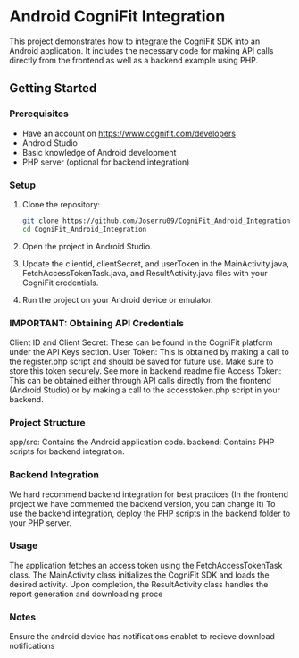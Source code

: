 # Android CogniFit Integration

This project demonstrates how to integrate the CogniFit SDK into an Android application. It includes the necessary code for making API calls directly from the frontend as well as a backend example using PHP.

## Getting Started

### Prerequisites
- Have an account on https://www.cognifit.com/developers
- Android Studio
- Basic knowledge of Android development
- PHP server (optional for backend integration)

### Setup

1. Clone the repository:
   ```sh
   git clone https://github.com/Joserru09/CogniFit_Android_Integration.git
   cd CogniFit_Android_Integration

2. Open the project in Android Studio.

3. Update the clientId, clientSecret, and userToken in the MainActivity.java, FetchAccessTokenTask.java, and ResultActivity.java files with your CogniFit credentials.

4. Run the project on your Android device or emulator.

### IMPORTANT: Obtaining API Credentials

Client ID and Client Secret: These can be found in the CogniFit platform under the API Keys section.
User Token: This is obtained by making a call to the register.php script and should be saved for future use. Make sure to store this token securely. See more in backend readme file
Access Token: This can be obtained either through API calls directly from the frontend (Android Studio) or by making a call to the accesstoken.php script in your backend.


### Project Structure

app/src: Contains the Android application code.
backend: Contains PHP scripts for backend integration.


### Backend Integration
We hard recommend backend integration for best practices (In the frontend project we have commented the backend version, you can change it)
To use the backend integration, deploy the PHP scripts in the backend folder to your PHP server.

### Usage
The application fetches an access token using the FetchAccessTokenTask class.
The MainActivity class initializes the CogniFit SDK and loads the desired activity.
Upon completion, the ResultActivity class handles the report generation and downloading proce

### Notes

Ensure the android device has notifications enablet to recieve download notifications
